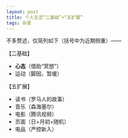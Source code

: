 ```yaml
---
layout: post
title: 个人生活“二基础”+“五扩展”
tags: 杂录
---
```


不多赘述，仅简列如下（括号中为近期侧重）——

【二基础】

- **心态**（借助“冥想”）
- 运动（脚因，暂缓）

【五扩展】

- 读书（罗马人的故事）
- 音乐（森海塞尔）
- 电影（腾讯视频）
- 页面（日+月初+随机）
- 电品（严控新入）

